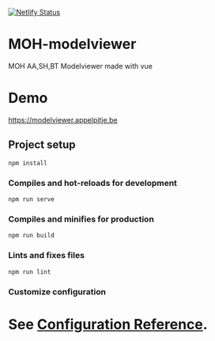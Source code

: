 [![Netlify Status](https://api.netlify.com/api/v1/badges/dd635388-559f-4543-b4b3-c7dc71fa1f9d/deploy-status)](https://app.netlify.com/sites/mohmodelviewer/deploys)

# MOH-modelviewer

MOH AA,SH,BT Modelviewer made with vue

# Demo 
https://modelviewer.appelpitje.be

## Project setup
```
npm install
```

### Compiles and hot-reloads for development
```
npm run serve
```

### Compiles and minifies for production
```
npm run build
```

### Lints and fixes files
```
npm run lint
```

### Customize configuration
See [Configuration Reference](https://cli.vuejs.org/config/).
=======

